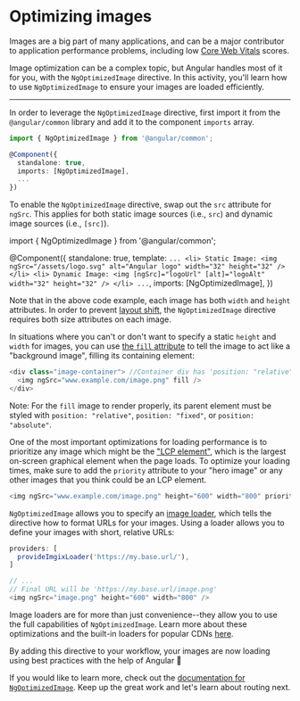 # Optimizing images

Images are a big part of many applications, and can be a major contributor to application performance problems, including low [Core Web Vitals](https://web.dev/explore/learn-core-web-vitals) scores.

Image optimization can be a complex topic, but Angular handles most of it for you, with the `NgOptimizedImage` directive. In this activity, you'll learn how to use `NgOptimizedImage` to ensure your images are loaded efficiently.

<hr>

<docs-workflow>

<docs-step title="Import the NgOptimizedImage directive">

In order to leverage the `NgOptimizedImage` directive, first import it from the `@angular/common` library and add it to the component `imports` array.

```ts
import { NgOptimizedImage } from '@angular/common';

@Component({
  standalone: true,
  imports: [NgOptimizedImage],
  ...
})
```

</docs-step>

<docs-step title="Update the src attribute to be ngSrc">

To enable the `NgOptimizedImage` directive, swap out the `src` attribute for `ngSrc`. This applies for both static image sources (i.e., `src`) and dynamic image sources (i.e., `[src]`).

<docs-code language="ts" highlight="[[9], [13]]">
import { NgOptimizedImage } from '@angular/common';

@Component({
  standalone: true,
  template: `
    ...
    <li>
      Static Image:
      <img ngSrc="/assets/logo.svg" alt="Angular logo" width="32" height="32" />
    </li>
    <li>
      Dynamic Image:
      <img [ngSrc]="logoUrl" [alt]="logoAlt" width="32" height="32" />
    </li>
    ...
  `,
  imports: [NgOptimizedImage],
})
</docs-code>

</docs-step>

<docs-step title="Add width and height attributes">

Note that in the above code example, each image has both `width` and `height` attributes. In order to prevent [layout shift](https://web.dev/articles/cls), the `NgOptimizedImage` directive requires both size attributes on each image.

In situations where you can't or don't want to specify a static `height` and `width` for images, you can use [the `fill` attribute](https://web.dev/articles/cls) to tell the image to act like a "background image", filling its containing element:

```ts
<div class="image-container"> //Container div has 'position: "relative"'
  <img ngSrc="www.example.com/image.png" fill />
</div>
```

Note: For the `fill` image to render properly, its parent element must be styled with `position: "relative"`, `position: "fixed"`, or `position: "absolute"`.

</docs-step>

<docs-step title="Prioritize important images">

One of the most important optimizations for loading performance is to prioritize any image which might be the ["LCP element"](https://web.dev/articles/optimize-lcp), which is the largest on-screen graphical element when the page loads. To optimize your loading times, make sure to add the `priority` attribute to your "hero image" or any other images that you think could be an LCP element.

```ts
<img ngSrc="www.example.com/image.png" height="600" width="800" priority />
```

</docs-step>

<docs-step title="Optional: Use an image loader">

`NgOptimizedImage` allows you to specify an [image loader](guide/image-optimization#configuring-an-image-loader-for-ngoptimizedimage), which tells the directive how to format URLs for your images. Using a loader allows you to define your images with short, relative URLs:

```ts
providers: [
  provideImgixLoader('https://my.base.url/'),
]

// ...
// Final URL will be 'https://my.base.url/image.png'
<img ngSrc="image.png" height="600" width="800" />
```

Image loaders are for more than just convenience--they allow you to use the full capabilities of `NgOptimizedImage`. Learn more about these optimizations and the built-in loaders for popular CDNs [here](guide/image-optimization#configuring-an-image-loader-for-ngoptimizedimage).

</docs-step>

</docs-workflow>

By adding this directive to your workflow, your images are now loading using best practices with the help of Angular 🎉

If you would like to learn more, check out the [documentation for `NgOptimizedImage`](guide/image-optimization). Keep up the great work and let's learn about routing next.
